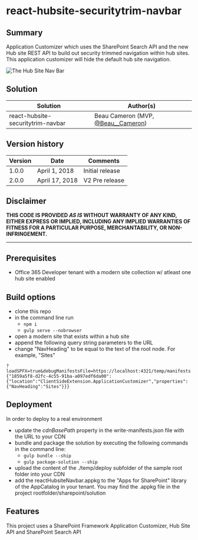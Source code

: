 # react-hubsite-securitytrim-navbar

## Summary

Application Customizer which uses the SharePoint Search API and the new Hub site REST API to build out security trimmed navigation within hub sites. This application customizer will hide the default hub site navigation.

![The Hub Site Nav Bar](https://www.aerieconsulting.com/hs-fs/hubfs/HubNavSite.png?t=1522675516566&width=2924&height=1349&name=HubNavSite.png)

## Solution

Solution|Author(s)
--------|---------
react-hubsite-securitytrim-navbar|Beau Cameron (MVP, [@Beau__Cameron](https://twitter.com/Beau__Cameron))

## Version history

Version|Date|Comments
-------|----|--------
1.0.0|April 1, 2018|Initial release
2.0.0|April 17, 2018|V2 Pre release

## Disclaimer

**THIS CODE IS PROVIDED *AS IS* WITHOUT WARRANTY OF ANY KIND, EITHER EXPRESS OR IMPLIED, INCLUDING ANY IMPLIED WARRANTIES OF FITNESS FOR A PARTICULAR PURPOSE, MERCHANTABILITY, OR NON-INFRINGEMENT.**

---

## Prerequisites

* Office 365 Developer tenant with a modern site collection w/ atleast one hub site enabled

## Build options

* clone this repo
* in the command line run
  * `npm i`
  * `gulp serve --nobrowser`
* open a modern site that exists within a hub site
* append the following query string parameters to the URL
* change "NavHeading" to be equal to the text of the root node. For example, "Sites"

```text
?loadSPFX=true&debugManifestsFile=https://localhost:4321/temp/manifests.js&customActions={"1859a5f8-d2fc-4c55-91ba-a097edf6da00":{"location":"ClientSideExtension.ApplicationCustomizer","properties":{"NavHeading":"Sites"}}}
```
 
## Deployment

In order to deploy to a real environment
* update the _cdnBasePath_ property in the write-manifests.json file with the URL to your CDN
* bundle and package the solution by executing the following commands in the command line:
  * `gulp bundle --ship`
  * `gulp package-solution --ship`
* upload the content of the ./temp/deploy subfolder of the sample root folder into your CDN
* add the reactHubsiteNavbar.appkg to the "Apps for SharePoint" library of the AppCatalog in your tenant. You may find the .appkg file in the project rootfolder/sharepoint/solution 

## Features

This project uses a SharePoint Framework Application Customizer, Hub Site API and SharePoint Search API
